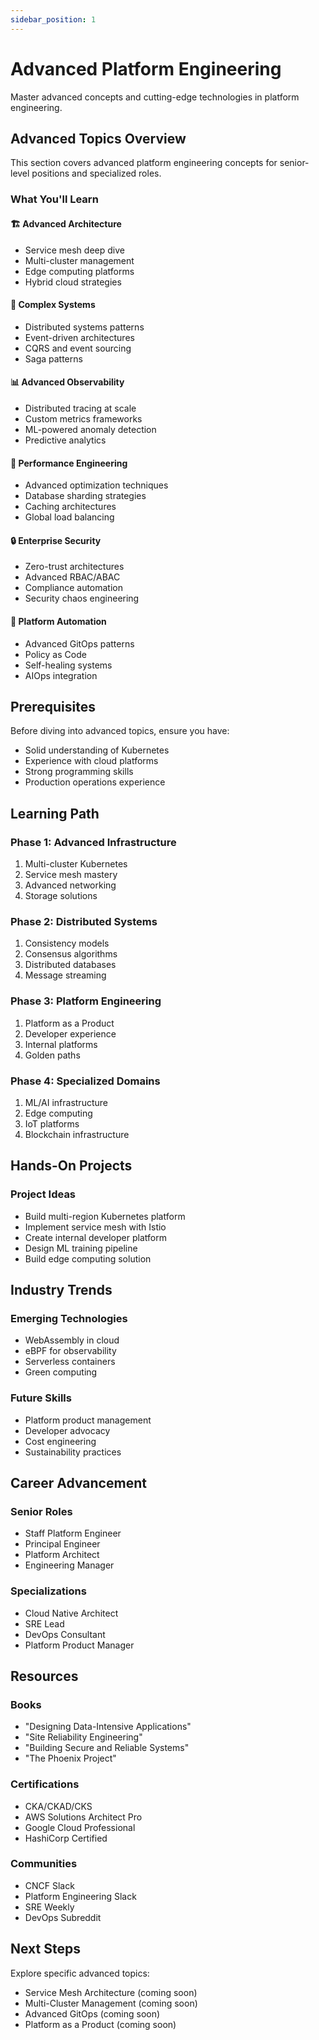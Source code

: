 ```yaml
---
sidebar_position: 1
---
```


# Advanced Platform Engineering

Master advanced concepts and cutting-edge technologies in platform engineering.

## Advanced Topics Overview

This section covers advanced platform engineering concepts for senior-level positions and specialized roles.

### What You'll Learn

#### 🏗️ Advanced Architecture
- Service mesh deep dive
- Multi-cluster management
- Edge computing platforms
- Hybrid cloud strategies

#### 🔧 Complex Systems
- Distributed systems patterns
- Event-driven architectures
- CQRS and event sourcing
- Saga patterns

#### 📊 Advanced Observability
- Distributed tracing at scale
- Custom metrics frameworks
- ML-powered anomaly detection
- Predictive analytics

#### 🚀 Performance Engineering
- Advanced optimization techniques
- Database sharding strategies
- Caching architectures
- Global load balancing

#### 🔒 Enterprise Security
- Zero-trust architectures
- Advanced RBAC/ABAC
- Compliance automation
- Security chaos engineering

#### 🤖 Platform Automation
- Advanced GitOps patterns
- Policy as Code
- Self-healing systems
- AIOps integration

## Prerequisites

Before diving into advanced topics, ensure you have:
- Solid understanding of Kubernetes
- Experience with cloud platforms
- Strong programming skills
- Production operations experience

## Learning Path

### Phase 1: Advanced Infrastructure
1. Multi-cluster Kubernetes
2. Service mesh mastery
3. Advanced networking
4. Storage solutions

### Phase 2: Distributed Systems
1. Consistency models
2. Consensus algorithms
3. Distributed databases
4. Message streaming

### Phase 3: Platform Engineering
1. Platform as a Product
2. Developer experience
3. Internal platforms
4. Golden paths

### Phase 4: Specialized Domains
1. ML/AI infrastructure
2. Edge computing
3. IoT platforms
4. Blockchain infrastructure

## Hands-On Projects

### Project Ideas
- Build multi-region Kubernetes platform
- Implement service mesh with Istio
- Create internal developer platform
- Design ML training pipeline
- Build edge computing solution

## Industry Trends

### Emerging Technologies
- WebAssembly in cloud
- eBPF for observability
- Serverless containers
- Green computing

### Future Skills
- Platform product management
- Developer advocacy
- Cost engineering
- Sustainability practices

## Career Advancement

### Senior Roles
- Staff Platform Engineer
- Principal Engineer
- Platform Architect
- Engineering Manager

### Specializations
- Cloud Native Architect
- SRE Lead
- DevOps Consultant
- Platform Product Manager

## Resources

### Books
- "Designing Data-Intensive Applications"
- "Site Reliability Engineering"
- "Building Secure and Reliable Systems"
- "The Phoenix Project"

### Certifications
- CKA/CKAD/CKS
- AWS Solutions Architect Pro
- Google Cloud Professional
- HashiCorp Certified

### Communities
- CNCF Slack
- Platform Engineering Slack
- SRE Weekly
- DevOps Subreddit

## Next Steps

Explore specific advanced topics:
- Service Mesh Architecture (coming soon)
- Multi-Cluster Management (coming soon)
- Advanced GitOps (coming soon)
- Platform as a Product (coming soon)